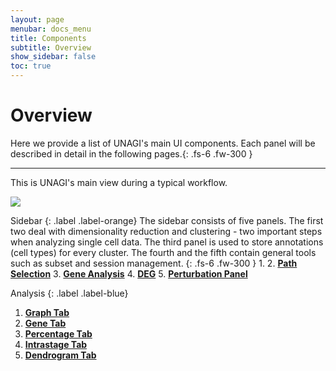 ```yaml
---
layout: page
menubar: docs_menu
title: Components
subtitle: Overview
show_sidebar: false
toc: true
---
```


# Overview

Here we provide a list of UNAGI's main UI components. Each panel will be described in detail in the following pages.{: .fs-6 .fw-300 }

---

This is UNAGI's main view during a typical workflow.

<img src="../images/overview_labeled.png" class="center"/>

Sidebar
{: .label .label-orange}
The sidebar consists of five panels. The first two deal with dimensionality reduction and clustering - two important steps when analyzing single cell data. The third panel is used to store annotations (cell types) for every cluster. The fourth and the fifth contain general tools such as subset and session management. {: .fs-6 .fw-300 }
1. 
2. [**Path Selection**](sidebar/dimensionality-reduction)
3. [**Gene Analysis**](sidebar/clustering)
4. [**DEG**](sidebar/annotations)
5. [**Perturbation Panel**](sidebar/tools)

Analysis
{: .label .label-blue}

1. [**Graph Tab**](analysis/de)
2. [**Gene Tab**](analysis/feature-visualization)
3. [**Percentage Tab**](analysis/enrich)
4. [**Intrastage Tab**](analysis/enrich)
5. [**Dendrogram Tab**](analysis/enrich)